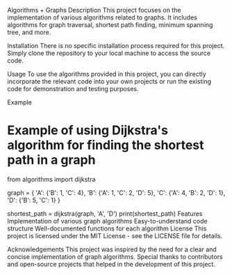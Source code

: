 Algorithms + Graphs
Description
This project focuses on the implementation of various algorithms related to graphs. It includes algorithms for graph traversal, shortest path finding, minimum spanning tree, and more.

Installation
There is no specific installation process required for this project. Simply clone the repository to your local machine to access the source code.

Usage
To use the algorithms provided in this project, you can directly incorporate the relevant code into your own projects or run the existing code for demonstration and testing purposes.

Example
# Example of using Dijkstra's algorithm for finding the shortest path in a graph

from algorithms import dijkstra

graph = {
    'A': {'B': 1, 'C': 4},
    'B': {'A': 1, 'C': 2, 'D': 5},
    'C': {'A': 4, 'B': 2, 'D': 1},
    'D': {'B': 5, 'C': 1}
}

shortest_path = dijkstra(graph, 'A', 'D')
print(shortest_path)
Features
Implementation of various graph algorithms
Easy-to-understand code structure
Well-documented functions for each algorithm
License
This project is licensed under the MIT License - see the LICENSE file for details.

Acknowledgements
This project was inspired by the need for a clear and concise implementation of graph algorithms.
Special thanks to contributors and open-source projects that helped in the development of this project.
